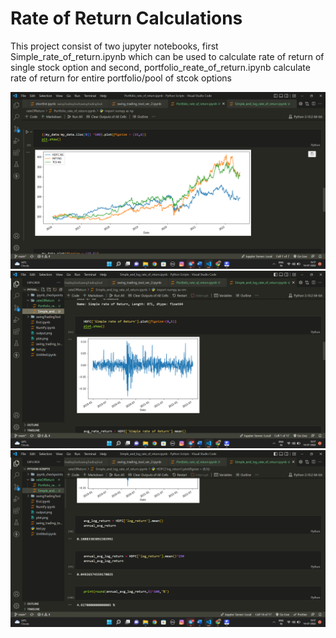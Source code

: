 <h1>Rate of Return Calculations</h1>
<p>This project consist of two jupyter notebooks, first Simple_rate_of_return.ipynb which can be used to calculate rate of return of single stock option and second, portfolio_reate_of_return.ipynb calculate rate of return for entire portfolio/pool of stcok options</p>
<img src = "img1.png">
<img src = "img2.png">
<img src = "img3.png">
